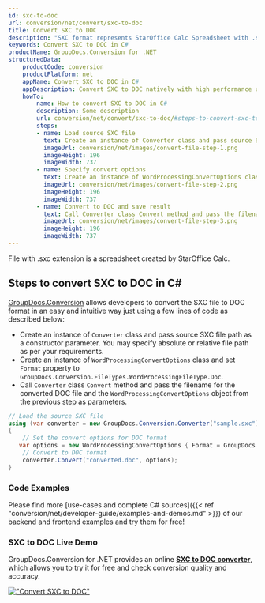 ```yaml
---
id: sxc-to-doc
url: conversion/net/convert/sxc-to-doc
title: Convert SXC to DOC
description: "SXC format represents StarOffice Calc Spreadsheet with .sxc extension. Learn how to convert SXC to DOC file programmatically in C# language using GroupDocs.Conversion for .NET library."
keywords: Convert SXC to DOC in C#
productName: GroupDocs.Conversion for .NET
structuredData:
    productCode: conversion
    productPlatform: net
    appName: Convert SXC to DOC in C#
    appDescription: Convert SXC to DOC natively with high performance using C# language and server side GroupDocs.Conversion for .NET APIs, without the use of any software like Microsoft or Open Office.
    howTo:
        name: How to convert SXC to DOC in C# 
        description: Some description
        url: conversion/net/convert/sxc-to-doc/#steps-to-convert-sxc-to-doc-in-c
        steps:
        - name: Load source SXC file 
          text: Create an instance of Converter class and pass source SXC file path as a constructor parameter. You may specify absolute or relative file path as per your requirements. 
          imageUrl: conversion/net/images/convert-file-step-1.png
          imageHeight: 196
          imageWidth: 737
        - name: Specify convert options 
          text: Create an instance of WordProcessingConvertOptions class.
          imageUrl: conversion/net/images/convert-file-step-2.png
          imageHeight: 196
          imageWidth: 737
        - name: Convert to DOC and save result 
          text: Call Converter class Convert method and pass the filename for the converted HTML file and the WordProcessingConvertOptions object from the previous step as parameters.
          imageUrl: conversion/net/images/convert-file-step-3.png
          imageHeight: 196
          imageWidth: 737
---
```


File with .sxc extension is a spreadsheet created by StarOffice Calc.

## Steps to convert SXC to DOC in C#

[GroupDocs.Conversion](https://products.groupdocs.com/conversion/net) allows developers to convert the SXC file to DOC format in an easy and intuitive way just using a few lines of code as described below:

* Create an instance of `Converter` class and pass source SXC file path as a constructor parameter. You may specify absolute or relative file path as per your requirements. 
* Create an instance of `WordProcessingConvertOptions` class and set `Format` property to `GroupDocs.Conversion.FileTypes.WordProcessingFileType.Doc`.
* Call `Converter` class `Convert` method and pass the filename for the converted DOC file and the `WordProcessingConvertOptions` object from the previous step as parameters.

```csharp
// Load the source SXC file
using (var converter = new GroupDocs.Conversion.Converter("sample.sxc"))
{
    // Set the convert options for DOC format
   var options = new WordProcessingConvertOptions { Format = GroupDocs.Conversion.FileTypes.WordProcessingFileType.Doc };
    // Convert to DOC format
    converter.Convert("converted.doc", options);
}
```

### Code Examples

Please find more [use-cases and complete C# sources]({{< ref "conversion/net/developer-guide/examples-and-demos.md" >}}) of our backend and frontend examples and try them for free!

### SXC to DOC Live Demo

GroupDocs.Conversion for .NET provides an online [**SXC to DOC converter**](https://products.groupdocs.app/conversion/sxc-to-doc), which allows you to try it for free and check conversion quality and accuracy.

[!["Convert SXC to DOC"](conversion/net/images/convert-to-doc/convert-sxc-to-doc.png)](https://products.groupdocs.app/conversion/sxc-to-doc)